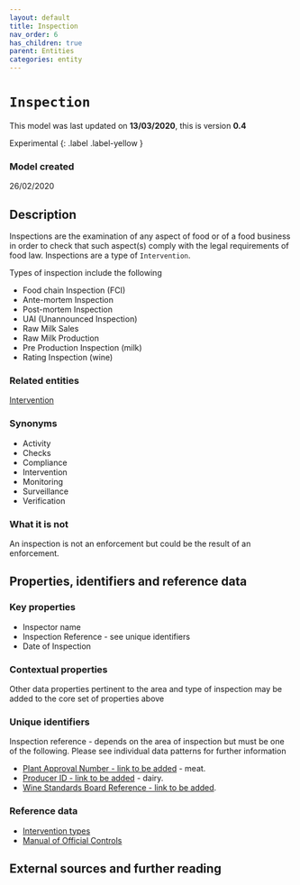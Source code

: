 ```yaml
---
layout: default
title: Inspection
nav_order: 6
has_children: true
parent: Entities
categories: entity
---
```


# `Inspection`
This model was last updated on **13/03/2020**, this is version **0.4**

Experimental
{: .label .label-yellow }

### Model created

26/02/2020

## Description

Inspections are the examination of any aspect of food or of a food business in order to check that such aspect(s) comply with the legal requirements of food law.  Inspections are a type of `Intervention`.

Types of inspection include the following
-   Food chain Inspection (FCI)
-   Ante-mortem Inspection
-   Post-mortem Inspection
-   UAI (Unannounced Inspection)
-   Raw Milk Sales
-   Raw Milk Production
-   Pre Production Inspection (milk)
-   Rating Inspection (wine)

### Related entities

[Intervention](docs/entities/intervention.md)

### Synonyms

*   Activity
*   Checks
*   Compliance
*   Intervention
*   Monitoring
*   Surveillance
*   Verification

### What it is not

An inspection is not an enforcement but could be the result of an enforcement.

## Properties, identifiers and reference data

### Key properties

*   Inspector name
*   Inspection Reference - see unique identifiers
*   Date of Inspection

### Contextual properties

Other data properties pertinent to the area and type of inspection may be added to the core set of properties above

### Unique identifiers

Inspection reference - depends on the area of inspection but must be one of the following.  Please see individual data patterns for further information
-   [Plant Approval Number - link to be added]() - meat.
-   [Producer ID - link to be added]() - dairy.
-   [Wine Standards Board Reference - link to be added]().

### Reference data

*   [Intervention types](https://data.food.gov.uk/codes/enforcement-monitoring/intervention-type/_OC-IA-I)
*   [Manual of Official Controls](https://www.food.gov.uk/business-guidance/manual-for-official-controls)

## External sources and further reading
